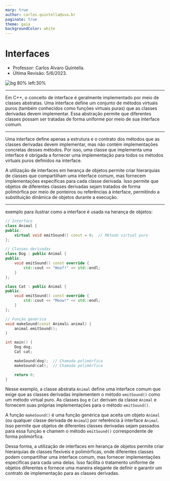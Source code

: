 ```yaml
---
marp: true
author: carlos.quintella@uva.br
paginate: true
theme: gaia
backgroundColor: white
---
```


<!-- _class: lead -->

#  Interfaces #

- Professor: Carlos Alvaro Quintella.
- Última Revisão: 5/6/2023.

![bg 80% left:30%](https://www.uva.br/wp-content/themes/uva-theme/dist/images/header_logo.svg)

---

Em C++, o conceito de interface é geralmente implementado por meio de classes abstratas. Uma interface define um conjunto de métodos virtuais puros (também conhecidos como funções virtuais puras) que as classes derivadas devem implementar. Essa abstração permite que diferentes classes possam ser tratadas de forma uniforme por meio de sua interface comum.

---

Uma interface define apenas a estrutura e o contrato dos métodos que as classes derivadas devem implementar, mas não contém implementações concretas desses métodos. Por isso, uma classe que implementa uma interface é obrigada a fornecer uma implementação para todos os métodos virtuais puros definidos na interface.

A utilização de interfaces em herança de objetos permite criar hierarquias de classes que compartilham uma interface comum, mas fornecem implementações específicas para cada classe derivada. Isso permite que objetos de diferentes classes derivadas sejam tratados de forma polimórfica por meio de ponteiros ou referências à interface, permitindo a substituição dinâmica de objetos durante a execução.

---

exemplo para ilustrar como a interface é usada na herança de objetos:

```cpp
// Interface
class Animal {
public:
    virtual void emitSound() const = 0;  // Método virtual puro
};

// Classes derivadas
class Dog : public Animal {
public:
    void emitSound() const override {
        std::cout << "Woof!" << std::endl;
    }
};

class Cat : public Animal {
public:
    void emitSound() const override {
        std::cout << "Meow!" << std::endl;
    }
};

// Função genérica
void makeSound(const Animal& animal) {
    animal.emitSound();
}

int main() {
    Dog dog;
    Cat cat;

    makeSound(dog);  // Chamada polimórfica
    makeSound(cat);  // Chamada polimórfica

    return 0;
}
```

Nesse exemplo, a classe abstrata `Animal` define uma interface comum que exige que as classes derivadas implementem o método `emitSound()` como um método virtual puro. As classes `Dog` e `Cat` derivam da classe `Animal` e fornecem suas próprias implementações para o método `emitSound()`.

A função `makeSound()` é uma função genérica que aceita um objeto `Animal` (ou qualquer classe derivada de `Animal`) por referência à interface `Animal`. Isso permite que objetos de diferentes classes derivadas sejam passados ​​para essa função e chamem o método `emitSound()` correspondente de forma polimórfica.

Dessa forma, a utilização de interfaces em herança de objetos permite criar hierarquias de classes flexíveis e polimórficas, onde diferentes classes podem compartilhar uma interface comum, mas fornecer implementações específicas para cada uma delas. Isso facilita o tratamento uniforme de objetos diferentes e fornece uma maneira elegante de definir e garantir um contrato de implementação para as classes derivadas.
